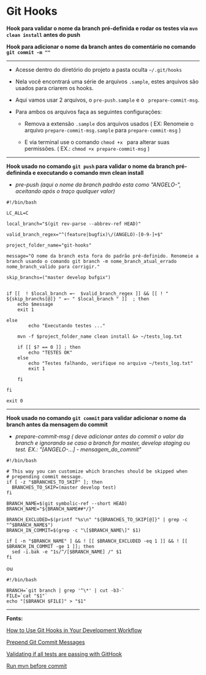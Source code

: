 # Git Hooks

**Hook para validar o nome da branch pré-definida e rodar os testes via ```mvn clean install``` antes do push**

**Hook para adicionar o nome da branch antes do comentário no comando ```git commit -m ""```**

---

 - Acesse dentro do diretório do projeto a pasta oculta ```~/.git/hooks```

 - Nela você encontrará uma série de arquivos ```.sample```, estes arquivos são usados para criarem os hooks.

 - Aqui vamos usar 2 arquivos, o ```pre-push.sample``` e o ``` prepare-commit-msg```.

 - Para ambos os arquivos faça as seguintes configurações:

	- Remova a extensão ```.sample``` dos arquivos usados ( EX: Renomeie o arquivo ```prepare-commit-msg.sample``` para ```prepare-commit-msg``` )
 
	- E via terminal use o comando ```chmod +x ``` para alterar suas permissões. ( EX.: ```chmod +x prepare-commit-msg``` )

---

**Hook usado no comando ```git push``` para validar o nome da branch pré-defininda e executando o comando mvn clean install**
- *pre-push (aqui o nome da branch padrão esta como "ANGELO-", aceitando após o traço qualquer valor)*
```shell
#!/bin/bash

LC_ALL=C

local_branch="$(git rev-parse --abbrev-ref HEAD)"

valid_branch_regex="^(feature|bugfix)\/(ANGELO)-[0-9-]+$"

project_folder_name="git-hooks"

message="O nome da branch esta fora do padrão pré-definido. Renomeie a branch usando o comando git branch -m nome_branch_atual_errado nome_branch_valido para corrigir."

skip_branchs=("master develop bufgix")


if [[  ! $local_branch =~  $valid_branch_regex ]] && [[ ! " ${skip_branchs[@]} " =~ " $local_branch " ]]  ; then
	echo $message
	exit 1

else 
    	echo "Executando testes ..."
	
	mvn -f $project_folder_name clean install &> ~/tests_log.txt
	
	if [[ $? == 0 ]] ; then
		echo "TESTES OK"		
	else
		echo "Testes falhando, verifique no arquivo ~/tests_log.txt"
		exit 1
		
	fi	

fi

exit 0
```
---

**Hook usado no comando ```git commit``` para validar adicionar o nome da branch antes da mensagem do commit**
- *prepare-commit-msg ( deve adicionar antes do commit o valor da branch e ignorando se caso a branch for master, develop staging ou test. EX.: "[ANGELO-...] - mensagem_do_commit"*
```shell
#!/bin/bash

# This way you can customize which branches should be skipped when
# prepending commit message. 
if [ -z "$BRANCHES_TO_SKIP" ]; then
  BRANCHES_TO_SKIP=(master develop test)
fi

BRANCH_NAME=$(git symbolic-ref --short HEAD)
BRANCH_NAME="${BRANCH_NAME##*/}"

BRANCH_EXCLUDED=$(printf "%s\n" "${BRANCHES_TO_SKIP[@]}" | grep -c "^$BRANCH_NAME$")
BRANCH_IN_COMMIT=$(grep -c "\[$BRANCH_NAME\]" $1)

if [ -n "$BRANCH_NAME" ] && ! [[ $BRANCH_EXCLUDED -eq 1 ]] && ! [[ $BRANCH_IN_COMMIT -ge 1 ]]; then 
  sed -i.bak -e "1s/^/[$BRANCH_NAME] /" $1
fi
```
ou
```shell
#!/bin/bash

BRANCH=`git branch | grep '^\*' | cut -b3-`
FILE=`cat "$1"`
echo "[$BRANCH $FILE]" > "$1"
```

---

**Fonts:**

[How to Use Git Hooks in Your Development Workflow](https://hackernoon.com/how-to-use-git-hooks-in-your-development-workflow-a94e66a0f3eb)

[Prepend Git Commit Messages](https://medium.com/@nicklee1/prepending-your-git-commit-messages-with-user-story-ids-3bfea00eab5a)

[Validating if all tests are passing with GitHook](https://www.youtube.com/watch?v=MF72e-12dxE)

[Run mvn before commit](https://codepad.co/snippet/running-junit-test-before-push-on-git-with-maven)
